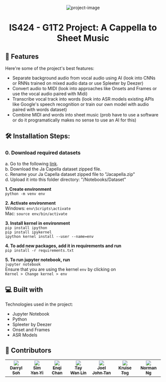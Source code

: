 <p align="center"><img src="https://socialify.git.ci/DarrylSSY/IS424/image?description=1&amp;font=Inter&amp;forks=1&amp;issues=1&amp;language=1&amp;name=1&amp;owner=1&amp;pattern=Plus&amp;pulls=1&amp;stargazers=1&amp;theme=Dark" alt="project-image"></p>

<h1 align="center" id="title">IS424 - G1T2 Project: A Cappella to Sheet Music</h1>
<h2>🧐 Features</h2>

Here're some of the project's best features:

*   Separate background audio from vocal audio using AI (look into CNNs or RNNs trained on mixed audio data or use Spleeter by Deezer)
*   Convert audio to MIDI (look into approaches like Onsets and Frames or use the vocal audio paired with Midi)
*   Transcribe vocal track into words (look into ASR models existing APIs like Google's speech recognition or train our own model with audio paired with words dataset)
*   Combine MIDI and words into sheet music (prob have to use a software or do it programatically makes no sense to use an AI for this)

<h2>🛠️ Installation Steps:</h2>

<h3>0. Download required datasets</h3>
a. Go to the following <a href="https://drive.google.com/drive/folders/1pSjRHzHAc97fRF-NB6P40o0Um8KyCUfZ">link</a>. <br>
b. Download the Ja Capella dataset zipped file. <br>
c. Rename your Ja Capella dataset zipped file to "Jacapella.zip" <br>
d. Upload it into this folder directory: "/Notebooks/Dataset" <br>


**1. Create environment**  
`python -m venv env`

**2. Activate environment**  
Windows: `env\Scripts\activate`  
Mac: `source env/bin/activate`

**3. Install kernel in environment**  
`pip install ipython`  
`pip install ipykernel`  
`ipython kernel install --user --name=env`

**4. To add new packages, add it in requirements and run**  
`pip install -r requirements.txt`

**5. To run jupyter notebook, run**  
`jupyter notebook`  
Ensure that you are using the kernel `env` by
clicking on  
`Kernel > Change kernel > env`





<h2>💻 Built with</h2>

Technologies used in the project:

*   Jupyter Notebook
*   Python
*   Spleeter by Deezer
*   Onset and Frames
*   ASR Models

<h2>🥳 Contributors</h2>
<table>
  <tbody>
    <tr>
<td align="center" valign="top">
        <a href="https://darrylssy.com"><img src="https://github.com/DarrylSSY.png"/>
        <br /><sub><b>Darryl Soh</b></sub></a></td>
<td align="center" valign="top">
        <a href="https://github.com/simyanyi"><img src="https://github.com/simyanyi.png"/>
        <br /><sub><b>Sim Yan Yi</b></sub></a></td>
<td align="center" valign="top">
        <a href=""><img src="https://github.com/identicons/mwhite.png"/>
        <br /><sub><b>Enqi Chan</b></sub></a></td>
<td align="center" valign="top">
        <a href=""><img src="https://github.com/identicons/mwhite.png"/>
        <br /><sub><b>Tay Wan Lin</b></sub></a></td>
<td align="center" valign="top">
        <a href=""><img src="https://github.com/identicons/mwhite.png"/>
        <br /><sub><b>Joel John Tan</b></sub></a></td>
<td align="center" valign="top">
        <a href=""><img src="https://github.com/identicons/mwhite.png"/>
        <br /><sub><b>Kruise Tog</b></sub></a></td>
<td align="center" valign="top">
        <a href=""><img src="https://github.com/identicons/mwhite.png"/>
        <br /><sub><b>Norman Ng</b></sub></a></td>
    </tr>
  </tbody>
</table>
